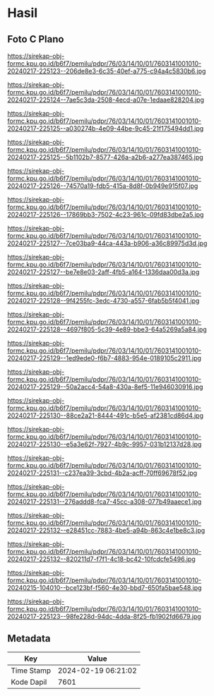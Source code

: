 # Hasil

## Foto C Plano

https://sirekap-obj-formc.kpu.go.id/b6f7/pemilu/pdpr/76/03/14/10/01/7603141001010-20240217-225123--206de8e3-6c35-40ef-a775-c94a4c5830b6.jpg

https://sirekap-obj-formc.kpu.go.id/b6f7/pemilu/pdpr/76/03/14/10/01/7603141001010-20240217-225124--7ae5c3da-2508-4ecd-a07e-1edaae828204.jpg

https://sirekap-obj-formc.kpu.go.id/b6f7/pemilu/pdpr/76/03/14/10/01/7603141001010-20240217-225125--a030274b-4e09-44be-9c45-21f175494dd1.jpg

https://sirekap-obj-formc.kpu.go.id/b6f7/pemilu/pdpr/76/03/14/10/01/7603141001010-20240217-225125--5b1102b7-8577-426a-a2b6-a277ea387465.jpg

https://sirekap-obj-formc.kpu.go.id/b6f7/pemilu/pdpr/76/03/14/10/01/7603141001010-20240217-225126--74570a19-fdb5-415a-8d8f-0b949e915f07.jpg

https://sirekap-obj-formc.kpu.go.id/b6f7/pemilu/pdpr/76/03/14/10/01/7603141001010-20240217-225126--17869bb3-7502-4c23-961c-09fd83dbe2a5.jpg

https://sirekap-obj-formc.kpu.go.id/b6f7/pemilu/pdpr/76/03/14/10/01/7603141001010-20240217-225127--7ce03ba9-44ca-443a-b906-a36c89975d3d.jpg

https://sirekap-obj-formc.kpu.go.id/b6f7/pemilu/pdpr/76/03/14/10/01/7603141001010-20240217-225127--be7e8e03-2aff-4fb5-a164-1336daa00d3a.jpg

https://sirekap-obj-formc.kpu.go.id/b6f7/pemilu/pdpr/76/03/14/10/01/7603141001010-20240217-225128--9f4255fc-3edc-4730-a557-6fab5b5f4041.jpg

https://sirekap-obj-formc.kpu.go.id/b6f7/pemilu/pdpr/76/03/14/10/01/7603141001010-20240217-225128--4697f805-5c39-4e89-bbe3-64a5269a5a84.jpg

https://sirekap-obj-formc.kpu.go.id/b6f7/pemilu/pdpr/76/03/14/10/01/7603141001010-20240217-225129--1ed9ede0-f6b7-4883-954e-0189105c2911.jpg

https://sirekap-obj-formc.kpu.go.id/b6f7/pemilu/pdpr/76/03/14/10/01/7603141001010-20240217-225129--50a2acc4-54a8-430a-8ef5-11e946030916.jpg

https://sirekap-obj-formc.kpu.go.id/b6f7/pemilu/pdpr/76/03/14/10/01/7603141001010-20240217-225130--88ce2a21-8444-491c-b5e5-af2381cd86d4.jpg

https://sirekap-obj-formc.kpu.go.id/b6f7/pemilu/pdpr/76/03/14/10/01/7603141001010-20240217-225130--e5a3e62f-7927-4b9c-9957-031b12137d28.jpg

https://sirekap-obj-formc.kpu.go.id/b6f7/pemilu/pdpr/76/03/14/10/01/7603141001010-20240217-225131--c237ea39-3cbd-4b2a-acff-70ff69678f52.jpg

https://sirekap-obj-formc.kpu.go.id/b6f7/pemilu/pdpr/76/03/14/10/01/7603141001010-20240217-225131--276addd8-fca7-45cc-a308-077b49aaece1.jpg

https://sirekap-obj-formc.kpu.go.id/b6f7/pemilu/pdpr/76/03/14/10/01/7603141001010-20240217-225132--e28451cc-7883-4be5-a94b-863c4e1be8c3.jpg

https://sirekap-obj-formc.kpu.go.id/b6f7/pemilu/pdpr/76/03/14/10/01/7603141001010-20240217-225132--820211d7-f7f1-4c18-bc42-10fcdcfe5496.jpg

https://sirekap-obj-formc.kpu.go.id/b6f7/pemilu/pdpr/76/03/14/10/01/7603141001010-20240215-104010--bce123bf-f560-4e30-bbd7-650fa5bae548.jpg

https://sirekap-obj-formc.kpu.go.id/b6f7/pemilu/pdpr/76/03/14/10/01/7603141001010-20240217-225123--98fe228d-94dc-4dda-8f25-fb1902fd6679.jpg


## Metadata

| Key        | Value               |
| ---------- | ------------------- |
| Time Stamp | 2024-02-19 06:21:02 |
| Kode Dapil | 7601                |




